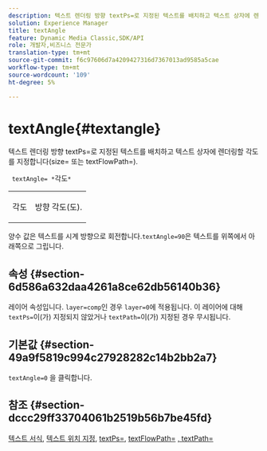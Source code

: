 ```yaml
---
description: 텍스트 렌더링 방향 textPs=로 지정된 텍스트를 배치하고 텍스트 상자에 렌더링할 각도를 지정합니다(size= 또는 textFlowPath=).
solution: Experience Manager
title: textAngle
feature: Dynamic Media Classic,SDK/API
role: 개발자,비즈니스 전문가
translation-type: tm+mt
source-git-commit: f6c97606d7a4209427316d7367013ad9585a5cae
workflow-type: tm+mt
source-wordcount: '109'
ht-degree: 5%

---
```



# textAngle{#textangle}

텍스트 렌더링 방향 textPs=로 지정된 텍스트를 배치하고 텍스트 상자에 렌더링할 각도를 지정합니다(size= 또는 textFlowPath=).

` textAngle= *`각도`*`

<table id="simpletable_40832AC4B43A458CA69B225768124F58"> 
 <tr class="strow"> 
  <td class="stentry"> <p> <span class="varname"> 각도 </span> </p> </td> 
  <td class="stentry"> <p>방향 각도(도). </p> </td> 
 </tr> 
</table>

양수 값은 텍스트를 시계 방향으로 회전합니다.`textAngle=90`은 텍스트를 위쪽에서 아래쪽으로 그립니다.

## 속성 {#section-6d586a632daa4261a8ce62db56140b36}

레이어 속성입니다. `layer=comp`인 경우 `layer=0`에 적용됩니다. 이 레이어에 대해 `textPs=`이(가) 지정되지 않았거나 `textPath=`이(가) 지정된 경우 무시됩니다.

## 기본값 {#section-49a9f5819c994c27928282c14b2bb2a7}

`textAngle=0` 을 클릭합니다.

## 참조 {#section-dccc29ff33704061b2519b56b7be45fd}

[텍스트 서식](../../../../../is-api/http-ref/image-serving-api-ref/c-http-protocol-reference/c-text-formatting/c-text-formatting.md#concept-0d3136db7f6f49668274541cd4b6364c),  [텍스트 위치 지정](../../../../../is-api/http-ref/image-serving-api-ref/c-http-protocol-reference/c-text-formatting/r-text-positioning.md#reference-f647443d92914f4b89a7cc5a83267d87),  [textPs=](../../../../../is-api/http-ref/image-serving-api-ref/c-http-protocol-reference/c-command-reference/r-textps.md#reference-4209a2a6169f44278da2647cfb0cd767),  [textFlowPath=](../../../../../is-api/http-ref/image-serving-api-ref/c-http-protocol-reference/c-command-reference/r-textflowpath.md#reference-0b8d9493d71342f0b6a64a6d221584ef)  [, textPath=](../../../../../is-api/http-ref/image-serving-api-ref/c-http-protocol-reference/c-command-reference/r-textpath.md#reference-b09cc0902dff4725bdb54d5da4076ccd)
